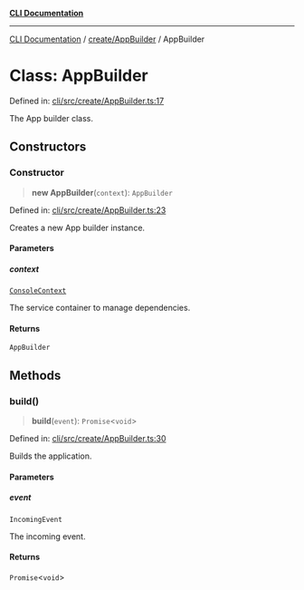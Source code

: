 [**CLI Documentation**](../../../README.md)

***

[CLI Documentation](../../../README.md) / [create/AppBuilder](../README.md) / AppBuilder

# Class: AppBuilder

Defined in: [cli/src/create/AppBuilder.ts:17](https://github.com/stonemjs/cli/blob/83156d7f07cad6e0545ad29ba32878fdd248ede2/src/create/AppBuilder.ts#L17)

The App builder class.

## Constructors

### Constructor

> **new AppBuilder**(`context`): `AppBuilder`

Defined in: [cli/src/create/AppBuilder.ts:23](https://github.com/stonemjs/cli/blob/83156d7f07cad6e0545ad29ba32878fdd248ede2/src/create/AppBuilder.ts#L23)

Creates a new App builder instance.

#### Parameters

##### context

[`ConsoleContext`](../../../declarations/interfaces/ConsoleContext.md)

The service container to manage dependencies.

#### Returns

`AppBuilder`

## Methods

### build()

> **build**(`event`): `Promise`\<`void`\>

Defined in: [cli/src/create/AppBuilder.ts:30](https://github.com/stonemjs/cli/blob/83156d7f07cad6e0545ad29ba32878fdd248ede2/src/create/AppBuilder.ts#L30)

Builds the application.

#### Parameters

##### event

`IncomingEvent`

The incoming event.

#### Returns

`Promise`\<`void`\>
